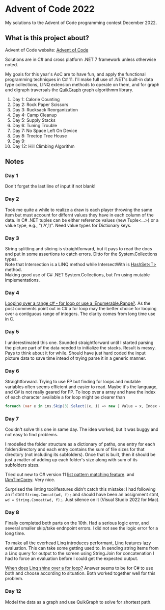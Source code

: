 # Advent of Code 2022

My solutions to the Advent of Code programming contest December 2022.

## What is this project about?

Advent of Code website:  [Advent of Code](https://adventofcode.com/2022)

Solutions are in C# and cross platform .NET 7 framework unless otherwise noted.

My goals for this year's AoC are to have fun, and apply
the functional programming techniques in C# 11.  I'll make
full use of .NET's built-in data type collections, LINQ extension methods to operate on them,
and for graph and digraph traversals the [QuikGraph](https://github.com/KeRNeLith/QuikGraph) graph algorithmm library.

1. Day  1:  Calorie Counting
2. Day  2:  Rock Paper Scissors
3. Day  3:  Rucksack Reorganization
4. Day  4:  Camp Cleanup
5. Day  5:  Supply Stacks
6. Day  6:  Tuning Trouble
7. Day  7:  No Space Left On Device
8. Day  8:  Treetop Tree House
9. Day  9:  
12. Day 12:  Hill Climbing Algorithm


## Notes

### Day 1

Don't forget the last line of input if not blank!

### Day 2

Took me quite a while to realize a draw is each player
throwing the same item but must account for differnt values
 they have in each column of the data.  In C# .NET tuples
 can be either reference values (new Tuple<...>) or a value
 type, e.g., "('A',1)".  Need value types for Dictionary
 keys.

### Day 3

String splitting and slicing is straightforward, but it pays to read the docs and put in some assertions
to catch errors.  Ditto for the System.Collections types.  
Note that Intersection is a LINQ method while IntersectWith
is [HashSet\<T>](https://learn.microsoft.com/en-us/dotnet/api/system.collections.generic.hashset-1?view=net-7.0) method.  
Making good use of C# .NET System.Collections, but I'm using mutable implementations.

### Day 4

[Looping over a range c# - for loop or use a IEnumerable.Range?](https://stackoverflow.com/questions/915745/thoughts-on-foreach-with-enumerable-range-vs-traditional-for-loop).
As the post comments point out in C# a for loop may the better choice for looping over a contiguous range of integers.  The clarity comes from long time use in C.

### Day 5

I underestimated this one.  Sounded straightforward until I started parsing the picture part of the data needed to initialize the stacks.  Result is messy.  Pays to think about it for while.  Should have just hard coded the input picture data to save time intead of trying
parse it in a generic manner.

### Day 6

Straightforward.  Trying to use FP but finding for loops and mutable variables often seems
efficient and easier to read.  Maybe it's the language, and C# is not really geared for FP.  To loop over
a array and have the index of each character available a for loop might be clearer than 
```csharp
foreach (var e in ins.Skip(3).Select((x, i) => new { Value = x, Index = i }))
```

### Day 7

Couldn't solve this one in same day. The idea worked, but it was buggy and not easy to find problems.

I modelled the folder structure as a dictionary of paths,
one entry for each folder/directory and each entry contains the sum of file sizes
for that directory (not including its subfolders).  Once that is built, then it should
be just a matter of adding up each folder's size along with sum of its subfolders sizes.  

Tried out new to C# version 11 [list pattern matching feature](https://learn.microsoft.com/en-us/dotnet/csharp/fundamentals/functional/pattern-matching).
and [IAmTimCorey](https://www.youtube.com/watch?v=SztvGBv8uVM).  Very nice. 

Surprised the linting tool/features didn't catch this mistake: I had following an if stmt `String.Concat(wd, f);`
and should have been an assignment stmt, `wd = String.Concat(wd, f);`.
Just silence on it (Visual Studio 2022 for Mac).

### Day 8

Finally completed both parts on the 10th.  Had a serious logic error, and several smaller skip/take endnpoint errors.
I did not see the logic error for a long time.

To make all the overhead Linq introduces performant, Linq features lazy evaluation.  This can
take some getting used to.  In sending string items from a Linq query for output
to the screen using String.Join for concatenation I had to force an evaluation before
I could get the expected output.

[When does Linq shine over a for loop?](https://stackoverflow.com/questions/37361331/how-to-iterate-a-loop-every-n-items)
Answer seems to be for C# to use both and choose according to situation.
Both worked together well for this problem.


### Day 12

Model the data as a graph and use QuikGraph to solve for shortest path.

